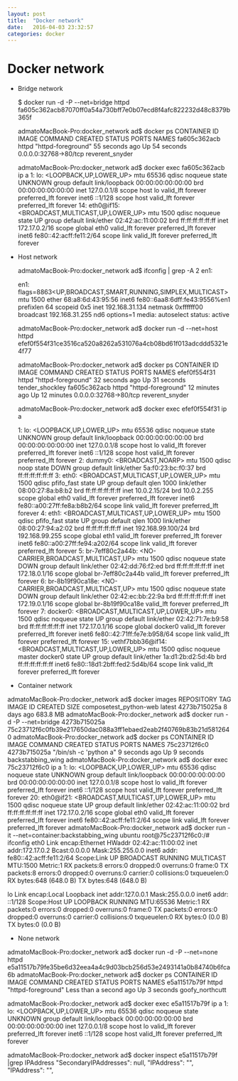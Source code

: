 ```yaml
---
layout: post
title:  "Docker network"
date:   2016-04-03 23:32:57
categories: docker
---
```


# Docker network

- Bridge network

  $ docker run -d -P --net=bridge httpd
  fa605c362acb87070ff0a54a730bff7e0b07ecd8f4afc822232d48c8379b365f
  
  admatoMacBook-Pro:docker_network ad$ docker ps
  CONTAINER ID        IMAGE               COMMAND              CREATED             STATUS              PORTS                   NAMES
  fa605c362acb        httpd               "httpd-foreground"   55 seconds ago      Up 54 seconds       0.0.0.0:32768->80/tcp   reverent_snyder
  
  admatoMacBook-Pro:docker_network ad$ docker exec fa605c362acb ip a
  1: lo: <LOOPBACK,UP,LOWER_UP> mtu 65536 qdisc noqueue state UNKNOWN group default
      link/loopback 00:00:00:00:00:00 brd 00:00:00:00:00:00
      inet 127.0.0.1/8 scope host lo
         valid_lft forever preferred_lft forever
      inet6 ::1/128 scope host
         valid_lft forever preferred_lft forever
  14: eth0@if15: <BROADCAST,MULTICAST,UP,LOWER_UP> mtu 1500 qdisc noqueue state UP group default
      link/ether 02:42:ac:11:00:02 brd ff:ff:ff:ff:ff:ff
      inet 172.17.0.2/16 scope global eth0
         valid_lft forever preferred_lft forever
      inet6 fe80::42:acff:fe11:2/64 scope link
         valid_lft forever preferred_lft forever


- Host network

  admatoMacBook-Pro:docker_network ad$ ifconfig | grep -A 2 en1:
  
  en1: flags=8863<UP,BROADCAST,SMART,RUNNING,SIMPLEX,MULTICAST> mtu 1500
  	ether 68:a8:6d:43:95:56
  	inet6 fe80::6aa8:6dff:fe43:9556%en1 prefixlen 64 scopeid 0x5
  	inet 192.168.31.134 netmask 0xffffff00 broadcast 192.168.31.255
  	nd6 options=1<PERFORMNUD>
  	media: autoselect
  	status: active

  admatoMacBook-Pro:docker_network ad$ docker run -d --net=host httpd
  efef0f554f31ce3516ca520a8262a531076a4cb08bd61f013adcddd5321e4f77

  admatoMacBook-Pro:docker_network ad$ docker ps
  CONTAINER ID        IMAGE               COMMAND              CREATED             STATUS              PORTS                   NAMES
  efef0f554f31        httpd               "httpd-foreground"   32 seconds ago      Up 31 seconds                               tender_shockley
  fa605c362acb        httpd               "httpd-foreground"   12 minutes ago      Up 12 minutes       0.0.0.0:32768->80/tcp   reverent_snyder
  
  admatoMacBook-Pro:docker_network ad$ docker exec efef0f554f31 ip a
  
  1: lo: <LOOPBACK,UP,LOWER_UP> mtu 65536 qdisc noqueue state UNKNOWN group default
      link/loopback 00:00:00:00:00:00 brd 00:00:00:00:00:00
      inet 127.0.0.1/8 scope host lo
         valid_lft forever preferred_lft forever
      inet6 ::1/128 scope host
         valid_lft forever preferred_lft forever
  2: dummy0: <BROADCAST,NOARP> mtu 1500 qdisc noop state DOWN group default
      link/ether 5a:f0:23:bc:f0:37 brd ff:ff:ff:ff:ff:ff
  3: eth0: <BROADCAST,MULTICAST,UP,LOWER_UP> mtu 1500 qdisc pfifo_fast state UP group default qlen 1000
      link/ether 08:00:27:8a:b8:b2 brd ff:ff:ff:ff:ff:ff
      inet 10.0.2.15/24 brd 10.0.2.255 scope global eth0
         valid_lft forever preferred_lft forever
      inet6 fe80::a00:27ff:fe8a:b8b2/64 scope link
         valid_lft forever preferred_lft forever
  4: eth1: <BROADCAST,MULTICAST,UP,LOWER_UP> mtu 1500 qdisc pfifo_fast state UP group default qlen 1000
      link/ether 08:00:27:94:a2:02 brd ff:ff:ff:ff:ff:ff
      inet 192.168.99.100/24 brd 192.168.99.255 scope global eth1
         valid_lft forever preferred_lft forever
      inet6 fe80::a00:27ff:fe94:a202/64 scope link
         valid_lft forever preferred_lft forever
  5: br-7eff80c2a44b: <NO-CARRIER,BROADCAST,MULTICAST,UP> mtu 1500 qdisc noqueue state DOWN group default
      link/ether 02:42:dd:76:f2:ed brd ff:ff:ff:ff:ff:ff
      inet 172.18.0.1/16 scope global br-7eff80c2a44b
         valid_lft forever preferred_lft forever
  6: br-8b19f90ca18e: <NO-CARRIER,BROADCAST,MULTICAST,UP> mtu 1500 qdisc noqueue state DOWN group default
      link/ether 02:42:ec:bb:22:9a brd ff:ff:ff:ff:ff:ff
      inet 172.19.0.1/16 scope global br-8b19f90ca18e
         valid_lft forever preferred_lft forever
  7: docker0: <BROADCAST,MULTICAST,UP,LOWER_UP> mtu 1500 qdisc noqueue state UP group default
      link/ether 02:42:71:7e:b9:58 brd ff:ff:ff:ff:ff:ff
      inet 172.17.0.1/16 scope global docker0
         valid_lft forever preferred_lft forever
      inet6 fe80::42:71ff:fe7e:b958/64 scope link
         valid_lft forever preferred_lft forever
  15: vethf7bbb36@if14: <BROADCAST,MULTICAST,UP,LOWER_UP> mtu 1500 qdisc noqueue master docker0 state UP group default
      link/ether 1a:d1:2b:d2:5d:4b brd ff:ff:ff:ff:ff:ff
      inet6 fe80::18d1:2bff:fed2:5d4b/64 scope link
         valid_lft forever preferred_lft forever
  
- Container network

admatoMacBook-Pro:docker_network ad$ docker images
REPOSITORY                     TAG                 IMAGE ID            CREATED             SIZE
composetest_python-web         latest              4273b715025a        8 days ago          683.8 MB
admatoMacBook-Pro:docker_network ad$ docker run -d -P --net=bridge 4273b715025a
75c23712f6c0fb39e217650dac088a3ff1ebaed2eab2f40769b83b21d5812640
admatoMacBook-Pro:docker_network ad$ docker ps
CONTAINER ID        IMAGE               COMMAND                  CREATED             STATUS              PORTS               NAMES
75c23712f6c0        4273b715025a        "/bin/sh -c 'python a"   9 seconds ago       Up 9 seconds                            backstabbing_wing
admatoMacBook-Pro:docker_network ad$ docker exec 75c23712f6c0 ip a
1: lo: <LOOPBACK,UP,LOWER_UP> mtu 65536 qdisc noqueue state UNKNOWN group default
    link/loopback 00:00:00:00:00:00 brd 00:00:00:00:00:00
    inet 127.0.0.1/8 scope host lo
       valid_lft forever preferred_lft forever
    inet6 ::1/128 scope host
       valid_lft forever preferred_lft forever
20: eth0@if21: <BROADCAST,MULTICAST,UP,LOWER_UP> mtu 1500 qdisc noqueue state UP group default
    link/ether 02:42:ac:11:00:02 brd ff:ff:ff:ff:ff:ff
    inet 172.17.0.2/16 scope global eth0
       valid_lft forever preferred_lft forever
    inet6 fe80::42:acff:fe11:2/64 scope link
       valid_lft forever preferred_lft forever
admatoMacBook-Pro:docker_network ad$ docker run -it --net=container:backstabbing_wing ubuntu
root@75c23712f6c0:/# ifconfig
eth0      Link encap:Ethernet  HWaddr 02:42:ac:11:00:02
          inet addr:172.17.0.2  Bcast:0.0.0.0  Mask:255.255.0.0
          inet6 addr: fe80::42:acff:fe11:2/64 Scope:Link
          UP BROADCAST RUNNING MULTICAST  MTU:1500  Metric:1
          RX packets:8 errors:0 dropped:0 overruns:0 frame:0
          TX packets:8 errors:0 dropped:0 overruns:0 carrier:0
          collisions:0 txqueuelen:0
          RX bytes:648 (648.0 B)  TX bytes:648 (648.0 B)

lo        Link encap:Local Loopback
          inet addr:127.0.0.1  Mask:255.0.0.0
          inet6 addr: ::1/128 Scope:Host
          UP LOOPBACK RUNNING  MTU:65536  Metric:1
          RX packets:0 errors:0 dropped:0 overruns:0 frame:0
          TX packets:0 errors:0 dropped:0 overruns:0 carrier:0
          collisions:0 txqueuelen:0
          RX bytes:0 (0.0 B)  TX bytes:0 (0.0 B)

- None network

admatoMacBook-Pro:docker_network ad$ docker run -d -P --net=none httpd
e5a11517b79fe35be6d32eea4a4c9d03bcb256d53e2493141a0b84740b6fca6b
admatoMacBook-Pro:docker_network ad$ docker ps
CONTAINER ID        IMAGE               COMMAND              CREATED                  STATUS              PORTS               NAMES
e5a11517b79f        httpd               "httpd-foreground"   Less than a second ago   Up 3 seconds                            goofy_northcutt

admatoMacBook-Pro:docker_network ad$ docker exec e5a11517b79f ip a
1: lo: <LOOPBACK,UP,LOWER_UP> mtu 65536 qdisc noqueue state UNKNOWN group default
    link/loopback 00:00:00:00:00:00 brd 00:00:00:00:00:00
    inet 127.0.0.1/8 scope host lo
       valid_lft forever preferred_lft forever
    inet6 ::1/128 scope host
       valid_lft forever preferred_lft forever

admatoMacBook-Pro:docker_network ad$ docker inspect e5a11517b79f |grep IPAddress
            "SecondaryIPAddresses": null,
            "IPAddress": "",
                    "IPAddress": "",

